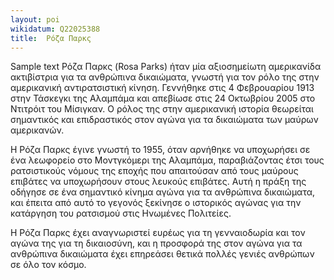 ```yaml
---
layout: poi 
wikidatum: Q22025388
title:  Ρόζα Παρκς
---
```


Sample text 
Ρόζα Παρκς (Rosa Parks) ήταν μία αξιοσημείωτη αμερικανίδα ακτιβίστρια για τα ανθρώπινα δικαιώματα, γνωστή για τον ρόλο της στην αμερικανική αντιρατσιστική κίνηση. Γεννήθηκε στις 4 Φεβρουαρίου 1913 στην Τάσκεγκι της Αλαμπάμα και απεβίωσε στις 24 Οκτωβρίου 2005 στο Ντιτρόιτ του Μίσιγκαν. Ο ρόλος της στην αμερικανική ιστορία θεωρείται σημαντικός και επιδραστικός στον αγώνα για τα δικαιώματα των μαύρων αμερικανών.

Η Ρόζα Παρκς έγινε γνωστή το 1955, όταν αρνήθηκε να υποχωρήσει σε ένα λεωφορείο στο Μοντγκόμερι της Αλαμπάμα, παραβιάζοντας έτσι τους ρατσιστικούς νόμους της εποχής που απαιτούσαν από τους μαύρους επιβάτες να υποχωρήσουν στους λευκούς επιβάτες. Αυτή η πράξη της οδήγησε σε ένα σημαντικό κίνημα αγώνα για τα ανθρώπινα δικαιώματα, και έπειτα από αυτό το γεγονός ξεκίνησε ο ιστορικός αγώνας για την κατάργηση του ρατσισμού στις Ηνωμένες Πολιτείες.

Η Ρόζα Παρκς έχει αναγνωριστεί ευρέως για τη γενναιοδωρία και τον αγώνα της για τη δικαιοσύνη, και η προσφορά της στον αγώνα για τα ανθρώπινα δικαιώματα έχει επηρεάσει θετικά πολλές γενιές ανθρώπων σε όλο τον κόσμο.

